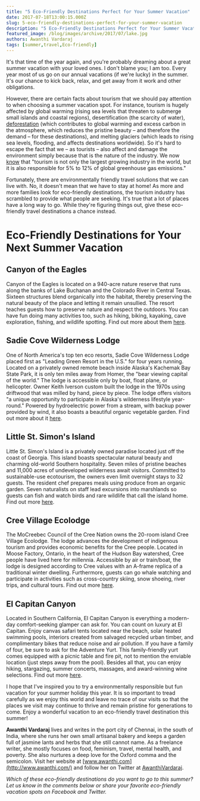 ```yaml
---
title: "5 Eco-Friendly Destinations Perfect for Your Summer Vacation"
date: 2017-07-18T13:00:15.000Z
slug: 5-eco-friendly-destinations-perfect-for-your-summer-vacation
description: "5 Eco-Friendly Destinations Perfect for Your Summer Vacation"
featured_image: /blog/images/archive/2017/07/lake.jpg
authors: Awanthi Vardaraj
tags: [summer,travel,Eco-friendly]
---
```


It's that time of the year again, and you're probably dreaming about a great summer vacation with your loved ones. I don't blame you; I am too. Every year most of us go on our annual vacations (if we're lucky) in the summer. It's our chance to kick back, relax, and get away from it work and other obligations.

However, there are certain facts about tourism that we should pay attention to when choosing a summer vacation spot. For instance, tourism is hugely affected by global warming (rising sea levels that threaten to submerge small islands and coastal regions), desertification (the scarcity of water), [deforestation](https://www.tomatoink.com/blog/posts/how-to-stop-deforestation.html) (which contributes to global warming and excess carbon in the atmosphere, which reduces the pristine beauty – and therefore the demand – for these destinations), and melting glaciers (which leads to rising sea levels, flooding, and affects destinations worldwide). So it's hard to escape the fact that we – as tourists – also affect and damage the environment simply because that is the nature of the industry. We now [know](http://www.climate-kic.org/case-studies/defining-carbon-footprints-of-tourism-packages/) that "tourism is not only the largest growing industry in the world, but it is also responsible for 5% to 12% of global greenhouse gas emissions."

Fortunately, there are environmentally friendly travel solutions that we can live with. No, it doesn't mean that we have to stay at home! As more and more families look for eco-friendly destinations, the tourism industry has scrambled to provide what people are seeking. It's true that a lot of places have a long way to go. While they're figuring things out, give these eco-friendly travel destinations a chance instead.

# Eco-Friendly Destinations for Your Next Summer Vacation

## Canyon of the Eagles

Canyon of the Eagles is located on a 940-acre nature reserve that runs along the banks of Lake Buchanan and the Colorado River in Central Texas. Sixteen structures blend organically into the habitat, thereby preserving the natural beauty of the place and letting it remain unsullied. The resort teaches guests how to preserve nature and respect the outdoors. You can have fun doing many activities too, such as hiking, biking, kayaking, cave exploration, fishing, and wildlife spotting. Find out more about them [here](http://www.canyonoftheeagles.com/).

## Sadie Cove Wilderness Lodge

One of North America's top ten eco resorts, Sadie Cove Wilderness Lodge placed first as "Leading Green Resort in the U.S." for four years running. Located on a privately owned remote beach inside Alaska's Kachemak Bay State Park, it is only ten miles away from Homer, the "bear viewing capital of the world." The lodge is accessible only by boat, float plane, or helicopter. Owner Keith Iverson custom built the lodge in the 1970s using driftwood that was milled by hand, piece by piece. The lodge offers visitors "a unique opportunity to participate in Alaska's wilderness lifestyle year-round." Powered by hydroelectric power from a stream, with backup power provided by wind, it also boasts a beautiful organic vegetable garden. Find out more about it [here](http://sadiecove.com/).

## Little St. Simon's Island

Little St. Simon's Island is a privately owned paradise located just off the coast of Georgia. This island boasts spectacular natural beauty and charming old-world Southern hospitality. Seven miles of pristine beaches and 11,000 acres of undeveloped wilderness await visitors. Committed to sustainable-use ecotourism, the owners even limit overnight stays to 32 guests. The resident chef prepares meals using produce from an organic garden. Seven naturalists on staff lead excursions into marshlands so guests can fish and watch birds and rare wildlife that call the island home. Find out more [here](http://www.littlestsimonsisland.com/).

## Cree Village Ecolodge

The MoCreebec Council of the Cree Nation owns the 20-room island Cree Village Ecolodge. The lodge advances the development of indigenous tourism and provides economic benefits for the Cree people. Located in Moose Factory, Ontario, in the heart of the Hudson Bay watershed, Cree people have lived here for millennia. Accessible by air or train/boat, the lodge is designed according to Cree values with an A-frame replica of a traditional winter dwelling. Furthermore, guests can go whale watching and participate in activities such as cross-country skiing, snow shoeing, river trips, and cultural tours. Find out more [here](http://www.creevillage.com/).

## El Capitan Canyon

Located in Southern California, El Capitan Canyon is everything a modern-day comfort-seeking glamper can ask for. You can count on luxury at El Capitan. Enjoy canvas safari tents located near the beach, solar heated swimming pools, interiors created from salvaged recycled urban timber, and complimentary bikes that reduce noise and air pollution. If you have a family of four, be sure to ask for the Adventure Yurt. This family-friendly yurt comes equipped with a picnic table and fire pit, not to mention the enviable location (just steps away from the pool). Besides all that, you can enjoy hiking, stargazing, summer concerts, massages, and award-winning wine selections. Find out more [here](http://www.elcapitancanyon.com/).

I hope that I've inspired you to try a environmentally responsible but fun vacation for your summer holiday this year. It is so important to tread carefully as we enjoy this world and leave no trace of our visits so that the places we visit may continue to thrive and remain pristine for generations to come. Enjoy a wonderful vacation to an eco-friendly travel destination this summer!

**Awanthi Vardaraj** lives and writes in the port city of Chennai, in the south of India, where she runs her own small artisanal bakery and keeps a garden full of jasmine lants and herbs that she still cannot name. As a freelance writer, she mostly focuses on food, feminism, travel, mental health, and poverty. She also nurtures a deep love for the Oxford comma and the semicolon. Visit her website at [www.awanthi.com](http://www.awanthi.com/) and follow her on Twitter at [AwanthiVardaraj](https://twitter.com/AwanthiVardaraj).

_Which of these eco-friendly destinations do you want to go to this summer? Let us know in the comments below or share your favorite eco-friendly vacation spots on Facebook and Twitter._